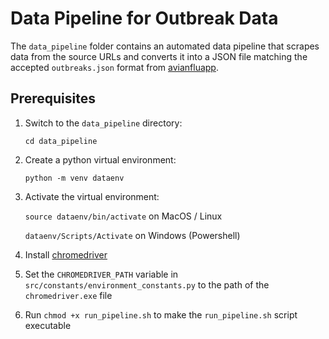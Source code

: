 # Data Pipeline for Outbreak Data

The `data_pipeline` folder contains an automated data pipeline that scrapes data from the source URLs and converts it into a JSON file matching the accepted `outbreaks.json` format from [avianfluapp](https://github.com/UMassCDS/avianfluapp).

## Prerequisites

1. Switch to the `data_pipeline` directory:

   `cd data_pipeline`

2. Create a python virtual environment:

   `python -m venv dataenv`

3. Activate the virtual environment:

   `source dataenv/bin/activate` on MacOS / Linux

   `dataenv/Scripts/Activate` on Windows (Powershell)

4. Install [chromedriver](https://developer.chrome.com/docs/chromedriver/get-started)
5. Set the `CHROMEDRIVER_PATH` variable in `src/constants/environment_constants.py` to the path of the `chromedriver.exe` file
6. Run `chmod +x run_pipeline.sh` to make the `run_pipeline.sh` script executable




